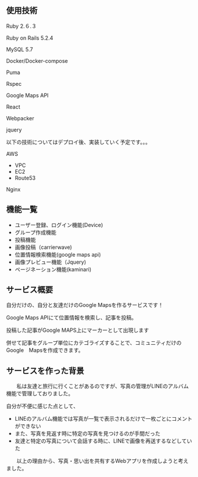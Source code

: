 

## 使用技術

Ruby 2.６.３ 

Ruby on Rails 5.2.4

MySQL 5.7

Docker/Docker-compose

Puma

Rspec

Google Maps API

React

Webpacker

jquery



以下の技術についてはデプロイ後、実装していく予定です。。。

AWS
 * VPC 
 * EC2
 * Route53
 
Nginx

## 機能一覧
* ユーザー登録、ログイン機能(Device)
* グループ作成機能
* 投稿機能
* 画像投稿（carrierwave)
* 位置情報検索機能(google maps api)
* 画像プレビュー機能（Jquery)
* ページネーション機能(kaminari)
  
## サービス概要
自分だけの、自分と友達だけのGoogle Mapsを作るサービスです！

Google Maps APIにて位置情報を検索し、記事を投稿。

投稿した記事がGoogle MAPS上にマーカーとして出現します

併せて記事をグループ単位にカテゴライズすることで、コミュニティだけのGoogle　Mapsを作成できます。

## サービスを作った背景
　　私は友達と旅行に行くことがあるのですが、写真の管理がLINEのアルバム機能で管理しておりました。
 
 自分が不便に感じた点として、
 
 * LINEのアルバム機能では写真が一覧で表示されるだけで一枚ごとにコメントができない
 * また、写真を見返す時に特定の写真を見つけるのが手間だった
 * 友達と特定の写真について会話する時に、LINEで画像を再送するなどしていた
  
　　以上の理由から、写真・思い出を共有するWebアプリを作成しようと考えました。
 
  
  

  
  　　
